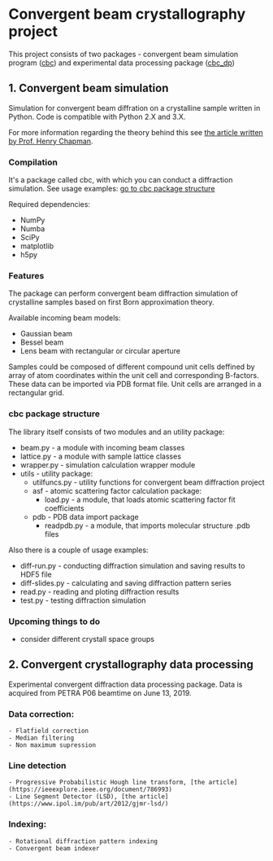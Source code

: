 # Convergent beam crystallography project
This project consists of two packages - convergent beam simulation program ([cbc](#1.-convergent-beam-simulation)) and experimental data processing package ([cbc_dp](#2.-convergent-crystallography-data-processing))

## 1. Convergent beam simulation
Simulation for convergent beam diffration on a crystalline sample written in Python. Code is compatible with Python 2.X and 3.X.

For more information regarding the theory behind this see [the article written by Prof. Henry Chapman](https://e-reports-ext.llnl.gov/pdf/314988.pdf).

### Compilation

It's a package called cbc, with which you can conduct a diffraction simulation. See usage examples: [go to cbc package structure](#cbc-package-structure)

Required dependencies:

- NumPy
- Numba
- SciPy
- matplotlib
- h5py

### Features

The package can perform convergent beam diffraction simulation of crystalline samples based on first Born approximation theory.

Available incoming beam models:

- Gaussian beam
- Bessel beam
- Lens beam with rectangular or circular aperture

Samples could be composed of different compound unit cells deffined by array of atom coordinates within the unit cell and corresponding B-factors. These data can be imported via PDB format file. Unit cells are arranged in a rectangular grid.

### cbc package structure

The library itself consists of two modules and an utility package:

- beam.py - a module with incoming beam classes
- lattice.py - a module with sample lattice classes
- wrapper.py - simulation calculation wrapper module
- utils - utility package:
    - utilfuncs.py - utility functions for convergent beam diffraction project
    - asf - atomic scattering factor calculation package:
        - load.py - a module, that loads atomic scattering factor fit coefficients
    - pdb - PDB data import package
        - readpdb.py - a module, that imports molecular structure .pdb files

Also there is a couple of usage examples:

- diff-run.py - conducting diffraction simulation and saving results to HDF5 file
- diff-slides.py - calculating and saving diffraction pattern series
- read.py - reading and ploting diffraction results
- test.py - testing diffraction simulation

### Upcoming things to do

- consider different crystall space groups

## 2. Convergent crystallography data processing
Experimental convergent diffraction data processing package. Data is acquired from PETRA P06 beamtime on June 13, 2019.

### Data correction:

    - Flatfield correction
    - Median filtering
    - Non maximum supression

### Line detection

    - Progressive Probabilistic Hough line transform, [the article](https://ieeexplore.ieee.org/document/786993)
    - Line Segment Detector (LSD), [the article](https://www.ipol.im/pub/art/2012/gjmr-lsd/)

### Indexing:

    - Rotational diffraction pattern indexing
    - Convergent beam indexer